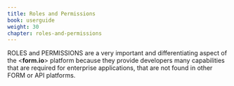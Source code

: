 ```yaml
---
title: Roles and Permissions
book: userguide
weight: 30
chapter: roles-and-permissions
---
```

<p>ROLES and PERMISSIONS are a very important and differentiating aspect of the &lt;<b>form.io</b>&gt; platform because they provide developers many capabilities that are required for enterprise applications, that are not found in other FORM or API platforms.</p>
